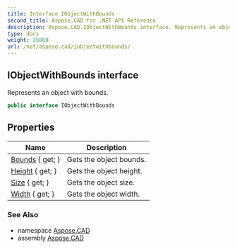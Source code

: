```yaml
---
title: Interface IObjectWithBounds
second_title: Aspose.CAD for .NET API Reference
description: Aspose.CAD.IObjectWithBounds interface. Represents an object with bounds
type: docs
weight: 35860
url: /net/aspose.cad/iobjectwithbounds/
---
```

## IObjectWithBounds interface

Represents an object with bounds.

```csharp
public interface IObjectWithBounds
```

## Properties

| Name | Description |
| --- | --- |
| [Bounds](../../aspose.cad/iobjectwithbounds/bounds/) { get; } | Gets the object bounds. |
| [Height](../../aspose.cad/iobjectwithbounds/height/) { get; } | Gets the object height. |
| [Size](../../aspose.cad/iobjectwithbounds/size/) { get; } | Gets the object size. |
| [Width](../../aspose.cad/iobjectwithbounds/width/) { get; } | Gets the object width. |

### See Also

* namespace [Aspose.CAD](../../aspose.cad/)
* assembly [Aspose.CAD](../../)


